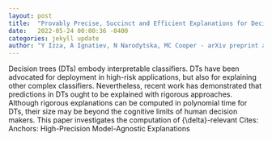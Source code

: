 ```yaml
---
layout: post
title:  "Provably Precise, Succinct and Efficient Explanations for Decision Trees"
date:   2022-05-24 00:00:36 -0400
categories: jekyll update
author: "Y Izza, A Ignatiev, N Narodytska, MC Cooper - arXiv preprint arXiv , 2022"
---
```

Decision trees (DTs) embody interpretable classifiers. DTs have been advocated for deployment in high-risk applications, but also for explaining other complex classifiers. Nevertheless, recent work has demonstrated that predictions in DTs ought to be explained with rigorous approaches. Although rigorous explanations can be computed in polynomial time for DTs, their size may be beyond the cognitive limits of human decision makers. This paper investigates the computation of {\delta}-relevant  Cites: Anchors: High-Precision Model-Agnostic Explanations